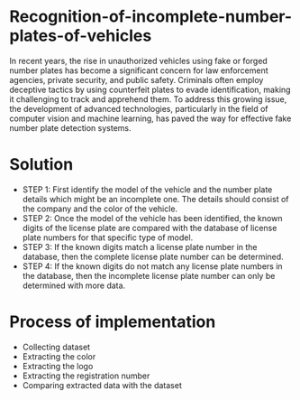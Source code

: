 # Recognition-of-incomplete-number-plates-of-vehicles

In recent years, the rise in unauthorized vehicles using fake or forged number plates has become a significant concern for law enforcement agencies, private security, and public safety. Criminals often employ deceptive tactics by using counterfeit plates to evade identification, making it challenging to track and apprehend them. To address this growing issue, the development of advanced technologies, particularly in the field of computer vision and machine learning, has paved the way for effective fake number plate detection systems.

# Solution
- STEP 1: First identify the model of the vehicle and the number plate details which might be an incomplete one. The details should consist of the company and the color of the vehicle.
- STEP 2: Once the model of the vehicle has been identified, the known digits of the license plate are compared with the database of license plate numbers for that specific type of model.
- STEP 3: If the known digits match a license plate number in the database, then the complete license plate number can be determined.
- STEP 4: If the known digits do not match any license plate numbers in the database, then the incomplete license plate number can only be determined with more data.

# Process of implementation
- Collecting dataset
- Extracting the color
- Extracting the logo
- Extracting the registration number
- Comparing extracted data with the dataset
 
